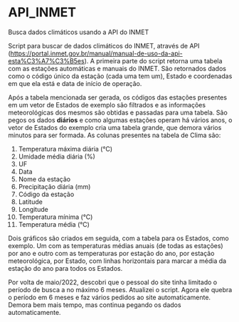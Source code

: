 # API_INMET
Busca dados climáticos usando a API do INMET

Script para buscar de dados climáticos do INMET, através de API (https://portal.inmet.gov.br/manual/manual-de-uso-da-api-esta%C3%A7%C3%B5es).
A primeira parte do script retorna uma tabela com as estações automáticas e manuais do INMET. São retornados dados como o código único da estação (cada uma tem um), Estado e coordenadas em que ela está e data de início de operação.

Após a tabela mencionada ser gerada, os códigos das estações presentes em um vetor de Estados de exemplo são filtrados e as informações meteorológicas dos mesmos são obtidas e passadas para uma tabela. São pegos os dados **diários** e como algumas estações operam há vários anos, o vetor de Estados do exemplo cria uma tabela grande, que demora vários minutos para ser formada.
As colunas presentes na tabela de Clima são:
1. Temperatura máxima diária (°C)
2. Umidade média diária (%)
3. UF
4. Data
5. Nome da estação
6. Precipitação diária (mm)
7. Código da estação
8. Latitude
9. Longitude
10. Temperatura mínima (°C)
11. Temperatura média (°C)

Dois gráficos são criados em seguida, com a tabela para os Estados, como exemplo.
Um com as temperaturas médias anuais (de todas as estações) por ano e outro com as temperaturas por estação do ano, por estação meteorológica, por Estado, com linhas horizontais para marcar a média da estação do ano para todos os Estados.

Por volta de maio/2022, descobri que o pessoal do site tinha limitado o período de busca a no máximo 6 meses. Atualizei o script. Agora ele quebra o período em 6 meses e faz vários pedidos ao site automaticamente. Demora bem mais tempo, mas continua pegando os dados automaticamente.
